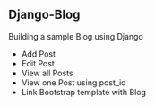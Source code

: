 ## Django-Blog

Building a sample Blog using Django
- Add Post
- Edit Post
- View all Posts
- View one Post using post_id
- Link Bootstrap template with Blog
 

